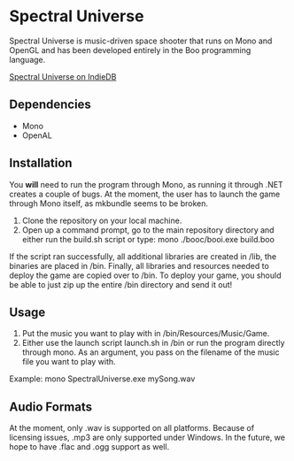 Spectral Universe
=================

Spectral Universe is music-driven space shooter that runs on Mono and OpenGL and has been developed entirely in the Boo programming language.

[Spectral Universe on IndieDB](http://www.indiedb.com/games/spectral-universe)

Dependencies
------------
* Mono
* OpenAL

Installation
------------
You **will** need to run the program through Mono, as running it through .NET creates a couple of bugs. At the moment, the user has to launch the game through Mono itself, as mkbundle seems to be broken.

1. Clone the repository on your local machine.
2. Open up a command prompt, go to the main repository directory and either run the build.sh script or type: mono ./booc/booi.exe build.boo

If the script ran successfully, all additional libraries are created in /lib, the binaries are placed in /bin. Finally, all libraries and resources needed to deploy the game are copied over to /bin. To deploy your game, you should be able to just zip up the entire /bin directory and send it out!

Usage
-----
1. Put the music you want to play with in /bin/Resources/Music/Game.
2. Either use the launch script launch.sh in /bin or run the program directly through mono. As an argument, you pass on the filename of the music file you want to play with.

Example: mono SpectralUniverse.exe mySong.wav

Audio Formats
-------------
At the moment, only .wav is supported on all platforms. Because of licensing issues, .mp3 are only supported under Windows. In the future, we hope to have .flac and .ogg support as well.